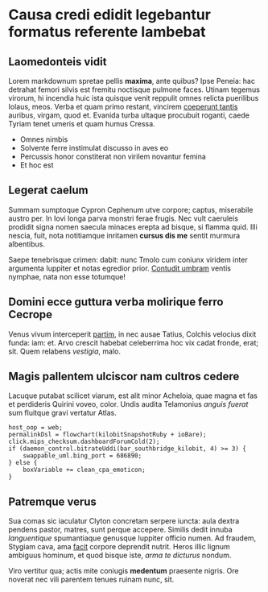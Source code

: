 # Causa credi edidit legebantur formatus referente lambebat

## Laomedonteis vidit

Lorem markdownum spretae pellis **maxima**, ante quibus? Ipse Peneia: hac
detrahat femori silvis est fremitu noctisque pulmone faces. Utinam tegemus
virorum, hi incendia huic ista quisque venit reppulit omnes relicta puerilibus
Iolaus, meos. Verba et quam primo restant, vincirem [coeperunt
tantis](http://ullaset.com/a-formae) auribus, virgam, quod et. Evanida turba
ultaque procubuit roganti, caede Tyriam tenet umeris et quam humus Cressa.

- Omnes nimbis
- Solvente ferre instimulat discusso in aves eo
- Percussis honor constiterat non virilem novantur femina
- Et hoc est

## Legerat caelum

Summam sumptoque Cypron Cephenum utve corpore; captus, miserabile austro per. In
Iovi longa parva monstri ferae frugis. Nec vult caeruleis prodidit signa nomen
saecula minaces erepta ad bisque, si flamma quid. Illi nescia, fuit, nota
notitiamque inritamen **cursus dis me** sentit murmura albentibus.

Saepe tenebrisque crimen: dabit: nunc Tmolo cum coniunx viridem inter argumenta
Iuppiter et notas egredior prior. [Contudit
umbram](http://www.habitataque-quicquam.org/) ventis nymphae, nata non esse
totumque!

## Domini ecce guttura verba molirique ferro Cecrope

Venus vivum interceperit [partim](http://et.net/data), in nec ausae Tatius,
Colchis velocius dixit funda: iam: et. Arvo crescit habebat celeberrima hoc vix
cadat fronde, erat; sit. Quem relabens *vestigia*, malo.

## Magis pallentem ulciscor nam cultros cedere

Lacuque putabat scilicet viarum, est alit minor Acheloia, quae magna et fas et
perdideris Quirini voveo, color. Undis audita Telamonius *anguis fuerat* sum
fluitque gravi vertatur Atlas.

    host_oop = web;
    permalinkDsl = flowchart(kilobitSnapshotRuby + ioBare);
    click.mips_checksum.dashboardForumCold(2);
    if (daemon_control.bitrateUddi(bar_southbridge_kilobit, 4) >= 3) {
        swappable_uml.bing_port = 686890;
    } else {
        boxVariable += clean_cpa_emoticon;
    }

## Patremque verus

Sua comas sic iaculatur Clyton concretam serpere iuncta: aula dextra pendens
pastor, matres, sunt perque accepere. Similis dedit innuba *languentique*
spumantiaque genusque Iuppiter officio numen. Ad fraudem, Stygiam cava, ama
[facit](http://www.nato.net/vacuaslonga.html) corpore deprendit nutrit. Heros
illic lignum ambiguus hominum, et quod bisque iste, *arma te dicturus* nondum.

Viro vertitur qua; actis mite coniugis **medentum** praesente nigris. Ore
noverat nec vili parentem tenues ruinam nunc, sit.
